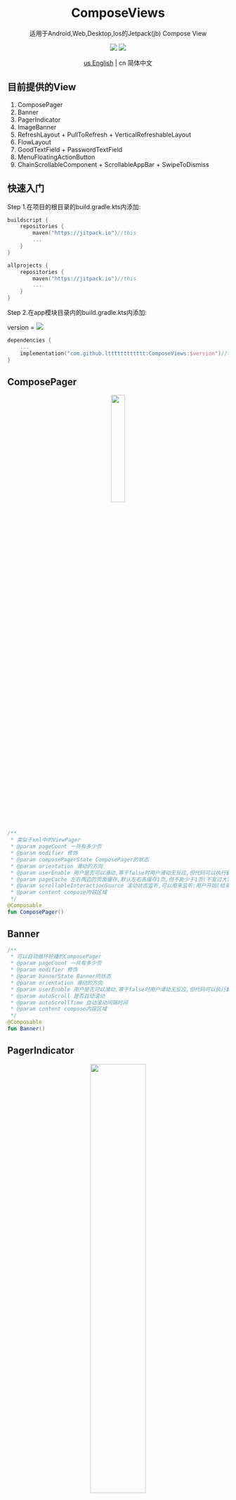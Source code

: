 <h1 align="center">ComposeViews</h1>

<p align="center">适用于Android,Web,Desktop,Ios的Jetpack(jb) Compose View</p>

<p align="center">
<img src="https://img.shields.io/badge/license-Apache%202-blue.svg?maxAge=2592000">
<img src="https://jitpack.io/v/ltttttttttttt/ComposeViews.svg"/>
</p>

<div align="center"><a href="https://github.com/ltttttttttttt/ComposeViews/blob/main/README.md">us English</a> | cn 简体中文</div>

## 目前提供的View

1. ComposePager
2. Banner
3. PagerIndicator
4. ImageBanner
5. RefreshLayout + PullToRefresh + VerticalRefreshableLayout
6. FlowLayout
7. GoodTextField + PasswordTextField
8. MenuFloatingActionButton
9. ChainScrollableComponent + ScrollableAppBar + SwipeToDismiss

## 快速入门

Step 1.在项目的根目录的build.gradle.kts内添加:

```kotlin
buildscript {
    repositories {
        maven("https://jitpack.io")//this
        ...
    }
}

allprojects {
    repositories {
        maven("https://jitpack.io")//this
        ...
    }
}
```

Step 2.在app模块目录内的build.gradle.kts内添加:

version = [![](https://jitpack.io/v/ltttttttttttt/ComposeViews.svg)](https://jitpack.io/#ltttttttttttt/ComposeViews)

```kotlin
dependencies {
    ...
    implementation("com.github.ltttttttttttt:ComposeViews:$version")//this,比如1.2.2
}
```

## ComposePager

<div align=center><img src="md_resource/compose_pager.gif" width=25%></div>

```kotlin
/**
 * 类似于xml中的ViewPager
 * @param pageCount 一共有多少页
 * @param modifier 修饰
 * @param composePagerState ComposePager的状态
 * @param orientation 滑动的方向
 * @param userEnable 用户是否可以滑动,等于false时用户滑动无反应,但代码可以执行翻页
 * @param pageCache 左右两边的页面缓存,默认左右各缓存1页,但不能少于1页(不宜过大)
 * @param scrollableInteractionSource 滚动状态监听,可以用来监听:用户开始(结束,取消)滑动等事件,使用可以参考[Banner]
 * @param content compose内容区域
 */
@Composable
fun ComposePager()
```

## Banner

```kotlin
/**
 * 可以自动循环轮播的ComposePager
 * @param pageCount 一共有多少页
 * @param modifier 修饰
 * @param bannerState Banner的状态
 * @param orientation 滑动的方向
 * @param userEnable 用户是否可以滑动,等于false时用户滑动无反应,但代码可以执行翻页
 * @param autoScroll 是否自动滚动
 * @param autoScrollTime 自动滚动间隔时间
 * @param content compose内容区域
 */
@Composable
fun Banner()
```

## PagerIndicator

<div align=center><img src="md_resource/image_banner.gif" width=50%></div>

```kotlin
/**
 * 适用于Pager的指示器
 * @param size 指示器数量
 * @param offsetPercentWithSelect 选中的指示器的偏移百分比
 * @param selectIndex 选中的索引
 * @param indicatorItem 未被选中的指示器
 * @param selectIndicatorItem 被选中的指示器
 * @param modifier 修饰
 * @param margin 指示器之间的间距
 * @param orientation 指示器排列方向
 */
@Composable
fun PagerIndicator()
```

## ImageBanner

```kotlin
/**
 * 展示图片的Banner
 * @param imageSize 图片数量
 * @param imageContent 放置图片的content
 * @param indicatorItem 未被选中的指示器,如果为null则不展示指示器
 * @param selectIndicatorItem 被选中的指示器,如果为null则不展示指示器
 * @param modifier 修饰
 * @param bannerState Banner的状态
 * @param orientation 滑动的方向
 * @param autoScroll 是否自动滚动
 * @param autoScrollTime 自动滚动间隔时间
 */
@Composable
fun ImageBanner()
```

## RefreshLayout

<div align=center><img src="md_resource/refresh_layout.gif" width=30%></div>

```kotlin
/**
 * 可以任意方向拖动刷新的容器
 * @param refreshContent 刷新布局内容区域
 * @param refreshLayoutState RefreshLayout的状态,可以调用[rememberRefreshLayoutState]方法创建state并传入一个刷新时触发的回调
 * @param modifier 修饰
 * @param refreshContentThreshold 刷新布局拖动的阈值,拖动超过多少松开才算真的刷新,如果为null,表示为[refreshContent]的宽或高
 * @param composePosition 设置刷新布局所在的位置,并且间接指定了滑动方向
 * @param contentIsMove content组件是否在刷新时跟着移动,true的效果类似于PullToRefresh,false的效果类似于SwipeRefreshLayout
 * @param dragEfficiency 拖动的'有效率',比如默认是手指拖动20px,只能拖出10px
 * @param isSupportCanNotScrollCompose 是否需要支持无法滚动的组件,为true的话内部会套一层可滚动组件
 * @param userEnable 用户是否可以拖动,等于false时用户拖动无反应,但代码可以修改刷新状态
 * @param content compose内容区域
 */
@Composable
fun RefreshLayout()

/**
 * 下拉刷新
 * @param refreshLayoutState RefreshLayout的状态
 * @param modifier 修饰
 * @param refreshContent 刷新布局内容区域
 * @param content compose内容区域
 */
@Composable
fun PullToRefresh()

/**
 * 下拉刷新+上拉加载,如果内部不支持上下滑动的话,则无法使用(可以给modifier加上[verticalScroll]修饰)
 * @param topRefreshLayoutState top的刷新布局的state,可以调用[rememberRefreshLayoutState]方法创建state并传入一个刷新时触发的回调
 * @param bottomRefreshLayoutState bottom的刷新布局的state,可以调用[rememberRefreshLayoutState]方法创建state并传入一个刷新时触发的回调
 * @param modifier 修饰
 * @param topRefreshContent top的刷新布局的content,有默认样式,可以传入lambda自定义
 * @param bottomIsLoadFinish bottom刷新布局是否刷新完成
 * @param bottomRefreshContent bottom的刷新布局的content,有默认样式,可以传入lambda自定义
 * @param content 内容
 */
@Composable
fun VerticalRefreshableLayout()
```

## FlowLayout

<div align=center><img src="md_resource/flow_layout.png" width=40%></div>

```kotlin
/**
 * 可以自动换行的线性布局
 * @param modifier 修饰
 * @param orientation 排列的方向,[Orientation.Horizontal]时会先横向排列,一排放不下会换到下一行继续横向排列
 * @param horizontalAlignment 子级在横向上的位置
 * @param verticalAlignment 子级在竖向上的位置
 * @param horizontalMargin 子级与子级在横向上的间距
 * @param verticalMargin 子级与子级在竖向上的间距
 * @param maxLines 最多能放多少行(或列)
 * @param content compose内容区域
 */
@Composable
fun FlowLayout()
```

## GoodTextField and PasswordTextField

<div align=center><img src="md_resource/text_field.png" width=30%></div>

```kotlin
/**
 * 更方便易用的TextField(文本输入框)
 * @param value 输入框中的文字
 * @param onValueChange 输入框中文字的变化回调
 * @param modifier 修饰
 * @param hint 输入框没有文字时展示的内容
 * @param maxLines 最多能展示多少行文字
 * @param fontSize text和hint的字体大小
 * @param fontColor text的字体颜色
 * @param maxLength 最多能展示多少个文字,ps:由于会截断文字,会导致截断时重置键盘状态(TextField特性)
 * @param contentAlignment text和hint对其方式
 * @param leading 展示在左边的组件
 * @param trailing 展示在右边的组件
 * @param background 背景
 * @param horizontalPadding 横向的内间距
 * @param enabled 是否可输入,false无法输入和复制
 * @param readOnly 是否可输入,true无法输入,但可复制,获取焦点,移动光标
 * @param textStyle 字体样式
 * @param keyboardOptions 键盘配置
 * @param keyboardActions 键盘回调
 * @param visualTransformation 文本展示的转换
 * @param onTextLayout 计算新文本布局时执行的回调
 * @param interactionSource 状态属性
 * @param cursorBrush 光标绘制
 */
@Composable
fun GoodTextField()

/**
 * 更方便易用的TextField,适用于输入密码的情况
 * @param value 输入框中的文字
 * @param onValueChange 输入框中文字的变化回调
 * @param passwordIsShow 密码是否可见,false为密文状态
 * @param onPasswordIsShowChange 密码是否可见状态变化的回调
 * @param modifier 修饰
 * @param hint 输入框没有文字时展示的内容
 * @param maxLines 最多能展示多少行文字
 * @param fontSize text和hint的字体大小
 * @param fontColor text的字体颜色
 * @param maxLength 最多能展示多少个文字,ps:由于会截断文字,会导致截断时重置键盘状态(TextField特性)
 * @param contentAlignment text和hint对其方式
 * @param leading 展示在左边的组件
 * @param trailing 展示在右边的组件,默认是可点击的眼睛图标,用于切换密码是否可见
 * @param background 背景
 * @param horizontalPadding 横向的内间距
 * @param enabled 是否可输入,false无法输入和复制
 * @param readOnly 是否可输入,true无法输入,但可复制,获取焦点,移动光标
 * @param textStyle 字体样式
 * @param keyboardOptions 键盘配置
 * @param keyboardActions 键盘回调
 * @param passwordChar 密码不可见时展示的字符
 * @param visualTransformation 文本展示的转换
 * @param onTextLayout 计算新文本布局时执行的回调
 * @param interactionSource 状态属性
 * @param cursorBrush 光标绘制
 */
@Composable
fun PasswordTextField()
```

## MenuFloatingActionButton

<div align=center><img src="md_resource/fab.gif" width=20%></div>

```kotlin
/**
 * 带菜单的Fab
 * @param icon 菜单图标
 * @param label 菜单提示文本
 * @param srcIconColor 图标颜色
 * @param labelTextColor 提示文本内容颜色
 * @param labelBackgroundColor 提示文本内容区域背景色
 * @param fabBackgroundColor Fab按钮背景色
 */
@Composable
fun MenuFloatingActionButton()
```

## ChainScrollableComponent

<div align=center><img src="md_resource/scrollable_app_bar.gif" width=40%></div>

<div align=center><img src="md_resource/swipe_to_dismiss.gif" width=20%></div>

```kotlin
/**
 * 链式(联动)滚动组件
 * @param minScrollPosition 最小滚动位置(距离指定方向的顶点)
 * @param maxScrollPosition 最大滚动位置(距离指定方向的顶点)
 * @param chainContent 链式(联动)滚动的compose组件,scrollOffset: 滚动位置(位于最小和最大之间)
 * @param modifier 修饰
 * @param onScrollStop 停止滚动时回调
 * @param composePosition 设置bar布局所在的位置,并且间接指定了滑动方向
 * @param chainMode 联动方式
 * @param content compose内容区域,需要内容是在相应方向可滚动的,并且需要自行给内容设置相应方向的PaddingValues或padding
 */
@Composable
fun ChainScrollableComponent()

/**
 * 可伸缩顶部导航栏
 * @param title 顶部导航栏标题
 * @param background 背景图片
 * @param modifier 修饰
 * @param onScrollStop 停止滚动时回调
 * @param minScrollPosition 最小滚动位置(距离指定方向的顶点)
 * @param maxScrollPosition 最大滚动位置(距离指定方向的顶点)
 * @param navigationIcon 顶部导航栏图标，默认为返回键
 * @param composePosition 设置bar布局所在的位置,并且间接指定了滑动方向
 * @param chainMode 联动方式
 * @param content compose内容区域,需要内容是在相应方向可滚动的,并且需要自行给内容设置相应方向的PaddingValues或padding
 */
@Composable
fun ScrollableAppBar()

/**
 * 滑动删除控件
 * @param minScrollPosition 最小滚动位置(距离指定方向的顶点)
 * @param maxScrollPosition 最大滚动位置(距离指定方向的顶点)
 * @param backgroundContent 等待拖出的compose内容区域
 * @param modifier 修饰
 * @param contentIsMove compose内容区域是否跟着移动
 * @param content compose内容区域,需要内容是横向可滚动的,并且需要自行给内容设置相应方向的PaddingValues或padding
 */
@Composable
fun SwipeToDismiss()
```

<h6>最后感谢<a href="https://www.jetbrains.com/?from=ltviews" target="_blank">JetBrains</a>对本项目的支持<h6>
